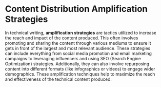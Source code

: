# Content Distribution Amplification Strategies

In technical writing, **amplification strategies** are tactics utilized to increase the reach and impact of the content produced. This often involves promoting and sharing the content through various mediums to ensure it gets in front of the largest and most relevant audience. These strategies can include everything from social media promotion and email marketing campaigns to leveraging influencers and using SEO (Search Engine Optimization) strategies. Additionally, they can also involve repurposing content into different formats (like infographics or videos) to engage wider demographics. These amplification techniques help to maximize the reach and effectiveness of the technical content produced.